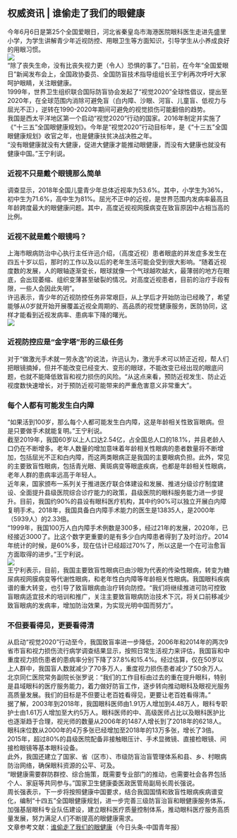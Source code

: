## 权威资讯 | 谁偷走了我们的眼健康  
今年6月6日是第25个全国爱眼日，河北省秦皇岛市海港医院眼科医生走进先盛里小学，为学生讲解青少年近视防控、用眼卫生等方面知识，引导学生从小养成良好的用眼习惯。  
![](http://cdncms.v-keep.cn/wp-content/uploads/2020/06/timg-69.jpg)  
“除了丧失生命，没有比丧失视力更（令人）恐惧的事了。”日前，在今年“全国爱眼日”新闻发布会上，全国政协委员、全国防盲技术指导组组长王宁利再次呼吁大家呵护眼睛，关注眼健康。  
1999年，世界卫生组织联合国际防盲协会发起了“视觉2020”全球性倡议，提出至2020年，在全球范围内消除可避免盲（白内障、沙眼、河盲、儿童盲、低视力与屈光不正），逆转在1990-2020年期间可避免的视觉损伤可能翻倍的趋势。  
我国是西太平洋地区第一个启动“视觉2020”行动的国家。2016年制定并实施了《“十三五”全国眼健康规划》。今年是“视觉2020”行动目标年，是《“十三五”全国眼健康规划》收官之年，也是健康扶贫决战决胜之年。  
“没有眼健康就没有大健康，促进大健康才能推动眼健康，而没有大健康也就没有健康中国。”王宁利说。  
### 近视不只是戴个眼镜那么简单  
调查显示，2018年全国儿童青少年总体近视率为53.6%。其中，小学生为36%，初中生为71.6%，高中生为81%。屈光不正中的近视，是世界范围内发病率最高且年龄跨度最大的眼健康问题。其中，高度近视视网膜病变在致盲原因中占相当高的比例。  
### 近视不就是戴个眼镜吗？  
上海市眼病防治中心执行主任许迅介绍，（高度近视）患者眼底的并发症多发生在四五十岁以后，那时的工作以及以后的老年生活可能会受到很大影响。“随着近视度数的发展，人的眼轴逐渐变长，眼球就像一个气球越吹越大，最薄弱的地方在眼底，会出现萎缩、组织变薄甚至破裂的情况。对高度近视患者，目前的治疗手段有限，一些人会因此失明”。  
许迅表示，青少年的近视防控任务非常艰巨，从上学后才开始防治已经晚了，希望能够从0岁就开始开展覆盖近视全周期的、高品质的视觉健康服务，医防协同，这样才能看到近视发病率、患病率下降的曙光。  
![](http://cdncms.v-keep.cn/wp-content/uploads/2020/06/timg-71-1024x824.jpg)  
### 近视防控应是“金字塔”形的三级任务  
对于“做激光手术就一劳永逸”的说法，许迅认为，激光手术可以矫正近视，帮人们把眼镜摘掉，但并不能改变已经变大、变形的眼球，不能改变已经出现的眼底问题，也就不能降低致盲和视力损伤的风险。“从这点来看，预防近视发生、防止近视度数快速增长，对于预防近视可能带来的严重危害意义非常重大”。  
### 每个人都有可能发生白内障  
“如果活到100岁，那么每个人都可能发生白内障，这是年龄相关性致盲眼病。但是只要做手术就能复明。”王宁利说。  
截至2019年，我国60岁以上人口达2.54亿，占全国总人口的18.1%，并且老龄人口仍在不断增多。老年人数量的增加意味着年龄相关性眼病的患者数量将不断增加，包括屈光不正和白内障，而这两类眼病正是我国的主要眼病负担。此外，常见的主要致盲性眼病，包括青光眼、黄斑病变等眼底疾病，也都是年龄相关性眼病，老年人群的患病率远高于年轻人。  
近年来，国家颁布一系列关于推进医疗联合体建设和发展、推进分级诊疗制度建设、全面提升县级医院综合诊疗能力的政策，县级医院的眼科服务能力进一步提升。目前，我国约90%的县设有眼科医疗机构，其中约90%可以独立开展白内障复明手术。2018年，我国具备白内障手术能力的医生是13835人，是2000年（5939人）的2.33倍。  
“1999年，我国100万人白内障手术例数是300多，经过21年的发展，2020年，已经接近3000了。比这个数字更重要的是有多少白内障患者得到了及时治疗。2014年统计的时候，是60%多，现在估计已经超过70%了，所以这是一个在可治愈盲方面取得的进步。”王宁利说。  
![](http://cdncms.v-keep.cn/wp-content/uploads/2020/06/timg-70.jpg)  
王宁利表示，目前，我国主要致盲性眼病已由沙眼为代表的传染性眼病，转变为糖尿病视网膜病变等代谢性眼病，和老年性白内障等年龄相关性眼病。我国眼科疾病谱的重大转变，也引导了致盲眼病由治疗转向防控。“我们将继续推进可防可控致盲眼病适宜技术的培训和推广，关注主要致盲眼病防治技术下沉，将关口前移减少致盲眼病的发病率，增加防治效果，为实现光明中国而努力”。  
### 不但要看得见，更要看得清  
从启动“视觉2020”行动至今，我国致盲率进一步降低，2006年和2014年的两次9省市盲和视力损伤流行病学调查结果显示，按照日常生活视力来评估，我国盲和中重度视力损伤患者的患病率分别下降了37.8%和15.4%。经过估算，仅在50岁以上人群中，我国盲人数就减少了70多万人，重度视力损伤患者减少了50余万人。  
北京同仁医院常务副院长张罗说：“我们的工作目标由过去的重在提升眼科，特别是县域眼科的医疗服务能力，着力做好防盲工作，逐步转向推动眼科及眼视光服务高质量发展。我们的目标是不但要让老百姓看得见，更要让老百姓看得清。”  
据了解，2003年到2018年，我国眼科医师由1.91万人增加到4.48万人，眼科专职护士由1.61万人增加至大约5万人。眼科医师的中、高级医师占比以及眼科医护比也逐渐趋于合理，视光师的数量从2006年的1487人增长到了2018年的6218人。眼科床位数从2000年的4万多张已经增加至2018年的13万多张，增长了3倍。2015年，超过80%的县级医院配备非接触眼压计、手术显微镜、直接检眼镜、间接检眼镜等基本眼科设备。  
此外，我国还建立了国家、省（区市）、市级防盲治盲管理体系和县、乡、村眼病防治网络，确保眼科资源的公平、可及。  
“眼健康需要群防群控、综合施策，既需要专业部门的推动，也需要社会各界包括个人、家庭等共同参与。”国家卫生健康委医政医管局副局长周长强说。  
周长强表示，下一步将按照健康中国要求，结合我国国情和致盲性眼病疾病谱变化，编制“十四五”全国眼健康规划，进一步完善三级防盲治盲和眼健康服务体系，加强基层眼科专业队伍建设，建立眼科医疗质量控制体系，推动眼科医疗服务高质量发展，努力满足人们不断提高的眼健康需求。  
文章参考文献：<a href="https://www.toutiao.com/a6838732288621019655/">谁偷走了我们的眼健康</a>（今日头条-中国青年报）  
